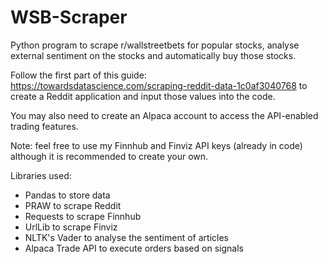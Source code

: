 # WSB-Scraper
Python program to scrape r/wallstreetbets for popular stocks, analyse external sentiment on the stocks and automatically buy those stocks.

Follow the first part of this guide: https://towardsdatascience.com/scraping-reddit-data-1c0af3040768 to create a Reddit application and input those values into the code. 

You may also need to create an Alpaca account  to access the API-enabled trading features.

Note: feel free to use my Finnhub and Finviz API keys (already in code) although it is recommended to create your own.

Libraries used:
 - Pandas to store data
 - PRAW to scrape Reddit
 - Requests to scrape Finnhub
 - UrlLib to scrape Finviz
 - NLTK's Vader to analyse the sentiment of articles
 - Alpaca Trade API to execute orders based on signals
